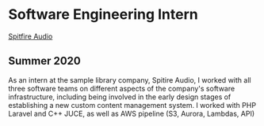 # Software Engineering Intern
[Spitfire Audio](https://www.spitfireaudio.com)
## Summer 2020

As an intern at the sample library company, Spitire Audio, I worked with all three software teams on different aspects of the company's software infrastructure, including being involved in the early design stages of establishing a new custom content management system. I worked with PHP Laravel and C++ JUCE, as well as AWS pipeline (S3, Aurora, Lambdas, API)